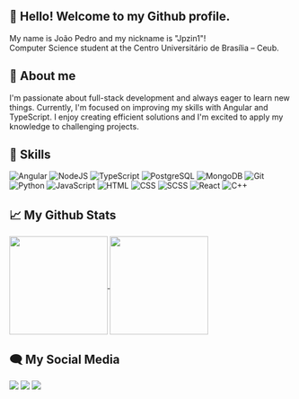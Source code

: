 ## 👋 Hello! Welcome to my Github profile.
 My name is João Pedro and my nickname is "Jpzin1"! <br>
 Computer Science student at the Centro Universitário de Brasília – Ceub.

## 🚀 About me 

I'm passionate about full-stack development and always eager to learn new things. Currently, I'm focused on improving my skills with Angular and TypeScript. I enjoy creating efficient solutions and I'm excited to apply my knowledge to challenging projects.

## 🧠 Skills

![Angular](https://img.shields.io/badge/angular-DD0031?style=for-the-badge&logo=angular&logoColor=white) ![NodeJS](https://img.shields.io/badge/node.js-6DA55F?style=for-the-badge&logo=node.js&logoColor=white) ![TypeScript](https://img.shields.io/badge/typescript-3178c6?style=for-the-badge&logo=typescript&logoColor=white)  ![PostgreSQL](https://img.shields.io/badge/postgreSQL-023e8a.svg?style=for-the-badge&logo=postgresql&logoColor=white) ![MongoDB](https://img.shields.io/badge/MongoDB-4EA94B.svg?style=for-the-badge&logo=mongodb&logoColor=white) ![Git](https://img.shields.io/badge/Git-f1502f.svg?style=for-the-badge&logo=git&logoColor=white) ![Python](https://img.shields.io/badge/python-3776AB?style=for-the-badge&logo=python&logoColor=white) ![JavaScript](https://img.shields.io/badge/javascript-F7DF1E?style=for-the-badge&logo=javascript&logoColor=black) ![HTML](https://img.shields.io/badge/html-E34F26?style=for-the-badge&logo=html5&logoColor=white) ![CSS](https://img.shields.io/badge/css-1572B6?style=for-the-badge&logo=css3&logoColor=white) ![SCSS](https://img.shields.io/badge/scss-CC6699?style=for-the-badge&logo=sass&logoColor=white) ![React](https://img.shields.io/badge/react-61DAFB?style=for-the-badge&logo=react&logoColor=black)
![C++](https://img.shields.io/badge/c%2B%2B-00599C?style=for-the-badge&logo=c%2B%2B&logoColor=white)






## 📈 My Github Stats

<div>
<a href="https://github.com/anuraghazra/github-readme-stats">
  <img height=175 align="center" src="https://github-readme-stats.vercel.app/api?username=Jpzin1&show_icons=true&theme=transparent&count_private=true&hide=stars"/>
</a>
<a href="https://github.com/anuraghazra/convoychat">
  <img height=175 align="center" src="https://github-readme-stats.vercel.app/api/top-langs?username=Jpzin1&theme=transparent&size_weight=1&count_weight=1&layout=compact&langs_count=6&card_width=320" />
</a>
</div>

## 🗨 My Social Media

<div> 
  <a href="https://instagram.com/joaopedrocostaaaa" target="_blank"><img src="https://img.shields.io/badge/-Instagram-%23E4405F?style=for-the-badge&logo=instagram&logoColor=white"></a>
  <a href="https://www.linkedin.com/in/joão-pedro-holanda-884973330/" target="_blank"><img src="https://img.shields.io/badge/-LinkedIn-%230077B5?style=for-the-badge&logo=linkedin&logoColor=white"></a> 
  <a href = "mailto:joaocostadf5@gmail.com" target="_blank"><img src="https://img.shields.io/badge/-joaocostadf5@gmail.com-%23333?style=for-the-badge&logo=gmail&logoColor=white"></a>
 
</div>
